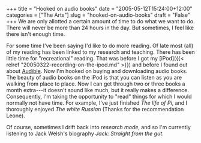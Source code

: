 +++
title = "Hooked on audio books"
date = "2005-05-12T15:24:00+12:00"
categories = ["The Arts"]
slug = "hooked-on-audio-books"
draft = "False"
+++
We are only allotted a certain amount of time to do what we want to
do. There will never be more than 24 hours in the day. But sometimes, I
feel like there isn't enough time.

For some time I've been saying I'd like to do more reading. Of late
most (all) of my reading has been linked to my research and teaching.  There
has been little time for "recreational" reading.  That was before I got my
[iPod]({{< relref "20050322-recording-on-the-ipod.md" >}})
and before I found out about [Audible](https://www.audible.com/). Now I'm hooked
on buying and downloading audio books. The beauty of audio books on the iPod is
that you can listen as you are walking from place to place. Now I can get
through two or three books a month extra---it doesn't sound like much, but it
really makes a difference.  Consequently, I'm taking the opportunity to "read"
things for which I would normally not have time. For example, I've just
finished _The life of Pi_, and I thoroughly enjoyed _The white Russian_ (Thanks
for the recommendation Leone). 
    
Of course, sometimes I drift back into _research mode_, and so I'm currently
listening to Jack Welsh's biography _Jack: Straight from the gut_.

